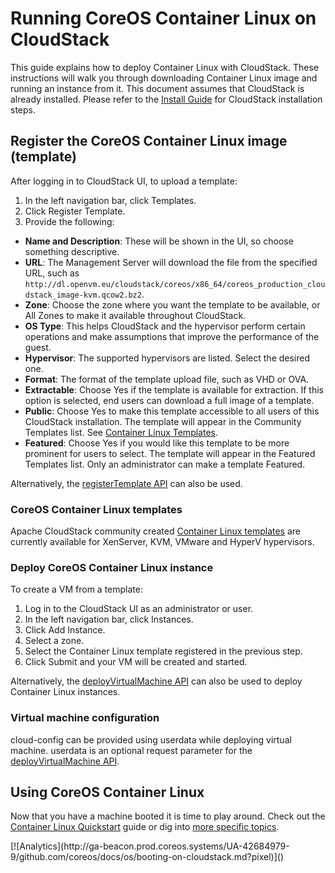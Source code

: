 # Running CoreOS Container Linux on CloudStack

This guide explains how to deploy Container Linux with CloudStack. These instructions will walk you through downloading Container Linux image and running an instance from it. This document assumes that CloudStack is already installed. Please refer to the [Install Guide][install-guide] for CloudStack installation steps.


## Register the CoreOS Container Linux image (template)

After logging in to CloudStack UI, to upload a template:

1. In the left navigation bar, click Templates.
2. Click Register Template.
3. Provide the following:
  * **Name and Description**: These will be shown in the UI, so choose something descriptive.
  * **URL**: The Management Server will download the file from the specified URL, such as `http://dl.openvm.eu/cloudstack/coreos/x86_64/coreos_production_cloudstack_image-kvm.qcow2.bz2`.
  * **Zone**: Choose the zone where you want the template to be available, or All Zones to make it available throughout CloudStack.
  * **OS Type**: This helps CloudStack and the hypervisor perform certain operations and make assumptions that improve the performance of the guest.
  * **Hypervisor**: The supported hypervisors are listed. Select the desired one.
  * **Format**: The format of the template upload file, such as VHD or OVA.
  * **Extractable**: Choose Yes if the template is available for extraction. If this option is selected, end users can download a full image of a template.
  * **Public**: Choose Yes to make this template accessible to all users of this CloudStack installation. The template will appear in the Community Templates list. See [Container Linux Templates](#coreos-templates).
  * **Featured**: Choose Yes if you would like this template to be more prominent for users to select. The template will appear in the Featured Templates list. Only an administrator can make a template Featured.

Alternatively, the [registerTemplate API][register-template-api] can also be used.

### CoreOS Container Linux templates

Apache CloudStack community created [Container Linux templates][coreos-templates] are currently available for XenServer, KVM, VMware and HyperV hypervisors.

### Deploy CoreOS Container Linux instance

To create a VM from a template:

1. Log in to the CloudStack UI as an administrator or user.
2. In the left navigation bar, click Instances.
3. Click Add Instance.
4. Select a zone.
5. Select the Container Linux template registered in the previous step.
6. Click Submit and your VM will be created and started.

Alternatively, the [deployVirtualMachine API][deploy-vm-api] can also be used to deploy Container Linux instances.

### Virtual machine configuration

cloud-config can be provided using userdata while deploying virtual machine. userdata is an optional request parameter for the [deployVirtualMachine API][deploy-vm-api].

## Using CoreOS Container Linux

Now that you have a machine booted it is time to play around.
Check out the [Container Linux Quickstart][coreos-quickstart] guide or dig into [more specific topics][coreos-docs].

[install-guide]: http://docs.cloudstack.apache.org/projects/cloudstack-installation/en/latest/
[register-template-api]: http://cloudstack.apache.org/docs/api/apidocs-4.4/user/registerTemplate.html
[deploy-vm-api]: http://cloudstack.apache.org/docs/api/apidocs-4.4/user/deployVirtualMachine.html
[coreos-templates]: http://dl.openvm.eu/cloudstack/coreos/x86_64/
[coreos-quickstart]: quickstart.md
[coreos-docs]: https://coreos.com/docs

<!-- BEGIN ANALYTICS --> [![Analytics](http://ga-beacon.prod.coreos.systems/UA-42684979-9/github.com/coreos/docs/os/booting-on-cloudstack.md?pixel)]() <!-- END ANALYTICS -->